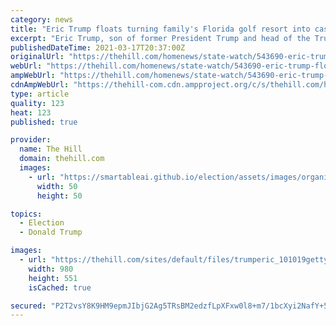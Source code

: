 ```yaml
---
category: news
title: "Eric Trump floats turning family's Florida golf resort into casino: report"
excerpt: "Eric Trump, son of former President Trump and head of the Trump Organization, floated the idea of turning one of his family’s Florida golf courses into a casino, according to a Washington Post report"
publishedDateTime: 2021-03-17T20:37:00Z
originalUrl: "https://thehill.com/homenews/state-watch/543690-eric-trump-floats-turning-familys-florida-golf-resort-into-casino-report"
webUrl: "https://thehill.com/homenews/state-watch/543690-eric-trump-floats-turning-familys-florida-golf-resort-into-casino-report"
ampWebUrl: "https://thehill.com/homenews/state-watch/543690-eric-trump-floats-turning-familys-florida-golf-resort-into-casino-report?amp"
cdnAmpWebUrl: "https://thehill-com.cdn.ampproject.org/c/s/thehill.com/homenews/state-watch/543690-eric-trump-floats-turning-familys-florida-golf-resort-into-casino-report?amp"
type: article
quality: 123
heat: 123
published: true

provider:
  name: The Hill
  domain: thehill.com
  images:
    - url: "https://smartableai.github.io/election/assets/images/organizations/thehill.com-50x50.jpg"
      width: 50
      height: 50

topics:
  - Election
  - Donald Trump

images:
  - url: "https://thehill.com/sites/default/files/trumperic_101019getty.jpg"
    width: 980
    height: 551
    isCached: true

secured: "P2T2vsY8K9HM9epmJIbjG2Ag5TRsBM2edzfLpXFxw0l8+m7/1bcXyi2NafY+5CPCDuM31j87Df0C/539iB4wBu4spgZvTla2kmPXdnYlEHztsfrj6eQWDofEl8Ga6DyiouMwXBYN3JhKQ6jAOARL4CrUR9sJMtx1kebakIIJwo8/Mm2Df+FxfL6WT9JDlflpCYY+ZAZGkwEDtkyE/snIVKUMyTH5WYGKPIg6Tf4O2OpN34NmIS3rnv843wBCmdYwpCK0+Bxyn4WS4IaLpaNN1MQvCLVdYsba907bZ4xPYQHpl4fg1P47d5nAhgWjOYpsrcFIND40GNbmpc6IoiIRV6AN0bUzbjMlaQNGqFxz0vs=;wwHqy8r2b2SawCtSI+iUqw=="
---
```


